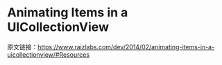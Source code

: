 # Animating Items in a UICollectionView
原文链接：https://www.raizlabs.com/dev/2014/02/animating-items-in-a-uicollectionview/#Resources
